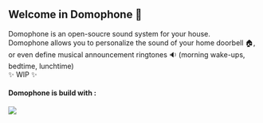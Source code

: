 ## Welcome in Domophone 👋

Domophone is an open-soucre sound system for your house.  
Domophone allows you to personalize the sound of your home doorbell 🏠, or even define musical announcement ringtones 🔉 (morning wake-ups, bedtime, lunchtime)  
✨ WIP ✨

#### Domophone is build with :
 <img src="https://skills.syvixor.com/api/icons?i=cpp,go,swiftui,reactnative,winui&theme=dark&perline=15&radius=70"/>
